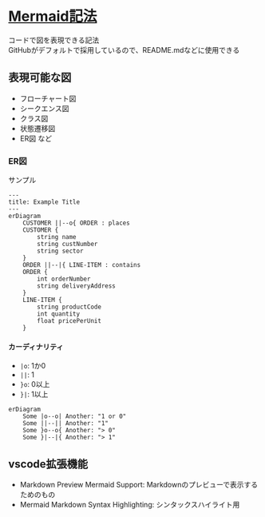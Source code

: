 # [Mermaid記法](https://mermaid.js.org/)

コードで図を表現できる記法  
GitHubがデフォルトで採用しているので、README.mdなどに使用できる

## 表現可能な図

- フローチャート図
- シークエンス図
- クラス図
- 状態遷移図
- ER図
など

### ER図

サンプル

``` mermaid
---
title: Example Title
---
erDiagram
    CUSTOMER ||--o{ ORDER : places
    CUSTOMER {
        string name
        string custNumber
        string sector
    }
    ORDER ||--|{ LINE-ITEM : contains
    ORDER {
        int orderNumber
        string deliveryAddress
    }
    LINE-ITEM {
        string productCode
        int quantity
        float pricePerUnit
    }
```

#### カーディナリティ

- `|o`: 1か0
- `||`: 1
- `}o`: 0以上
- `}|`: 1以上

```mermaid
erDiagram
    Some |o--o| Another: "1 or 0"
    Some ||--|| Another: "1"
    Some }o--o{ Another: "> 0"
    Some }|--|{ Another: "> 1"

```

## vscode拡張機能

- Markdown Preview Mermaid Support: Markdownのプレビューで表示するためのもの
- Mermaid Markdown Syntax Highlighting: シンタックスハイライト用
